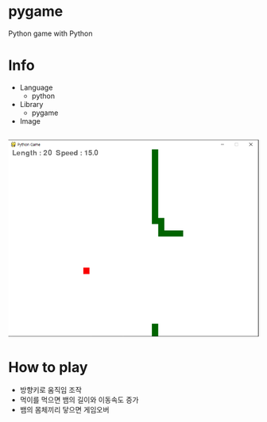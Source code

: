 # pygame
Python game with Python
# Info
* Language
  * python
* Library 
  * pygame
* Image

![play](https://github.com/seungminKim1/pygame/blob/master/play.PNG)  
---------------
# How to play
* 방향키로 움직임 조작
* 먹이를 먹으면 뱀의 길이와 이동속도 증가
* 뱀의 몸체끼리 닿으면 게임오버

